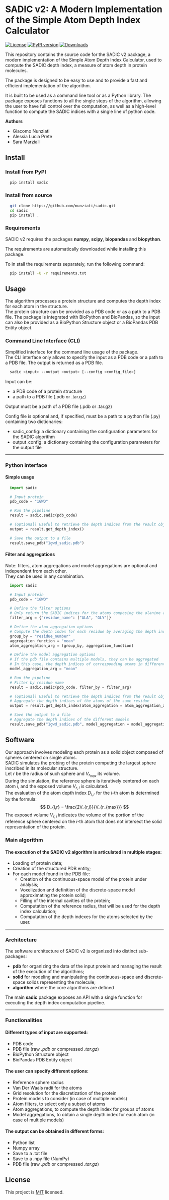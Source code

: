# SADIC v2: A Modern Implementation of the Simple Atom Depth Index Calculator

[![License](https://img.shields.io/badge/License-MIT-blue.svg)](https://opensource.org/licenses/MIT)
[![PyPI version](https://badge.fury.io/py/sadic.svg)](https://badge.fury.io/py/sadic)
[![Downloads](https://pepy.tech/badge/sadic)](https://pepy.tech/project/sadic)

This repository contains the source code for the SADIC v2 package, a modern implementation of the Simple Atom Depth Index Calculator, used to compute the SADIC depth index, a measure of atom depth in protein molecules.

The package is designed to be easy to use and to provide a fast and efficient implementation of the algorithm.

It is built to be used as a command line tool or as a Python library.
The package exposes functions to all the single steps of the algorithm, allowing the user to have full control over the computation, as well as a high-level function to compute the SADIC indices with a single line of python code.

**Authors**
- Giacomo Nunziati
- Alessia Lucia Prete
- Sara Marziali

<!-- ### Table of Contents
- **[Install](#install)**
  - **[Install from PyPI](#install-from-pypi)**
  - **[Install from source](#install-from-source)**
  - **[Requirements](#requirements)**
- **[Usage](#usage)**
  - **[Command Line Interface (CLI)](#command-line-interface-cli)**
  - **[Python interface](#python-interface)**
    - **[Simple usage](#simple-usage)**
    - **[Filter and aggregations](#filter-and-aggregations)**
- **[Software](#software)**
  - **[Main algorithm](#main-algorithm)**
  - **[Architecture](#architecture)**
  - **[Functionalities](#functionalities)**
<!-- - **[Citing](#citing)**
- **[License](#license)** -->

## Install
### Install from PyPI
```bash
  pip install sadic
```

### Install from source
```bash
  git clone https://github.com/nunziati/sadic.git
  cd sadic
  pip install .
```

### Requirements
SADIC v2 requires the packages **numpy**, **scipy**, **biopandas** and **biopython**.

The requirements are automatically downloaded while installing this package.

To in stall the requirements separately, run the following command:

```bash
  pip install -U -r requirements.txt
```

## Usage
The algorithm processes a protein structure and computes the depth index for each atom in the structure.  
The protein structure can be provided as a PDB code or as a path to a PDB file.
The package is integrated with BioPython and BioPandas, so the input can also be provided as a BioPython Structure object or a BioPandas PDB Entity object.

### Command Line Interface (CLI)
Simplified interface for the command line usage of the package.  
The CLI interface only allows to specify the input as a PDB code or a path to a PDB file. The output is returned as a PDB file.
```bash
  sadic <input> --output <output> [--config <config_file>]
```

Input can be:
- a PDB code of a protein structure
- a path to a PDB file (.pdb or .tar.gz)

Output must be a path of a PDB file (.pdb or .tar.gz)

Config file is optional and, if specified, must be a path to a python file (.py) containing two dictionaries:
- sadic_config: a dictionary containing the configuration parameters for the SADIC algorithm
- output_config: a dictionary containing the configuration parameters for the output file

---

### Python interface
#### Simple usage
```python
  import sadic

  # Input protein
  pdb_code = "1GWD" 

  # Run the pipeline
  result = sadic.sadic(pdb_code)

  # (optional) Useful to retrieve the depth indices from the result object
  output = result.get_depth_index()

  # Save the output to a file
  result.save_pdb("1gwd_sadic.pdb")
```

#### Filter and aggregations
Note: filters, atom aggregations and model aggregations are optional and independent from each other.<br>
They can be used in any combination.
```python
  import sadic

  # Input protein
  pdb_code = "1GWD" 

  # Define the filter options
  # Only return the SADIC indices for the atoms composing the alanine and glycine residues
  filter_arg = {"residue_name": ["ALA", "GLY"]}

  # Define the atom aggregation options
  # Compute the depth index for each residue by averaging the depth indices of the atoms composing it
  group_by = "residue_number"
  aggregation_function = "mean"
  atom_aggregation_arg = (group_by, aggregation_function)

  # Define the model aggregation options
  # If the pdb file contains multiple models, they can be aggregated
  # In this case, the depth indices of corresponding atoms in different models are averaged
  model_aggregation_arg = "mean"

  # Run the pipeline
  # Filter by residue name
  result = sadic.sadic(pdb_code, filter_by = filter_arg)

  # (optional) Useful to retrieve the depth indices from the result object
  # Aggregate the depth indices of the atoms of the same residue
  output = result.get_depth_index(atom_aggregation = atom_aggregation_arg)

  # Save the output to a file
  # Aggregate the depth indices of the different models
  result.save_pdb("1gwd_sadic.pdb", model_aggregation = model_aggregation_arg)
```

## Software
Our approach involves modeling each protein as a solid object composed of spheres centered on single atoms.  
SADIC simulates the probing of the protein computing the largest sphere inscribed in its molecular structure.  
Let $r$ be the radius of such sphere and $V_{r_{max}}$ its volume.  
During the simulation, the reference sphere is iteratively centered on each atom $i$, and the exposed volume $V_{r,i}$ is calculated.  
The evaluation of the atom depth index $D_{i,r}$ for the $i$-th atom is determined by the formula:
$$ D_{i,r} = \frac{2V_{r,i}}{V_{r_{max}}} $$
The exposed volume $V_{r,i}$ indicates the volume of the portion of the reference sphere centered on the $i$-th atom that does not intersect the solid representation of the protein.

### Main algorithm
#### The execution of the SADIC v2 algorithm is articulated in multiple stages:
- Loading of protein data;
- Creation of the structured PDB entity;
- For each model found in the PDB file:
  - Creation of the continuous-space model of the protein under analysis;
  - Voxelization and definition of the discrete-space model approximating the protein solid;
  - Filling of the internal cavities of the protein;
  - Computation of the reference radius, that will be used for the depth index calculation;
  - Computation of the depth indexes for the atoms selected by the user.

<!-- ![Main SADIC algorithm](path/to/image.png) -->

<!-- For a more comprehensive understanding of the implementation and analysis of the SADIC v2 algorithm's main pipeline, additional details are available in WAITING FOR CITATION, that presents a deeper exploration and analysis of the algorithm's execution stages. -->

---

### Architecture 
The software architecture of SADIC v2 is organized into distinct sub-packages:
- **pdb** for organizing the data of the input protein and managing the result of the execution of the algorithms;
- **solid** for modeling and manipulating the continuous-space and discrete-space solids representing the molecule;
- **algorithm** where the core algorithms are defined

The main **sadic** package exposes an API with a single function for executing the depth index computation pipeline.

<!-- ![SADIC v2 package architecture](path/to/image.png) -->

---

### Functionalities
#### Different types of input are supported:
- PDB code
- PDB file (raw *.pdb* or compressed *.tar.gz*)
- BioPython Structure object
- BioPandas PDB Entity object


#### The user can specify different options:
- Reference sphere radius
- Van Der Waals radii for the atoms
- Grid resolution for the discretization of the protein
- Protein models to consider (in case of multiple models)
- Atom filters, to select only a subset of atoms
- Atom aggregations, to compute the depth index for groups of atoms
- Model aggregations, to obtain a single depth index for each atom (in case of multiple models)

#### The output can be obtained in different forms:
- Python list
- Numpy array
- Save to a .txt file
- Save to a .npy file (NumPy)
- PDB file (raw *.pdb* or compressed *.tar.gz*)

<!-- ## Citing
**_Waiting for submission/preprint/pubblication_** -->

## License
This project is [MIT](https://choosealicense.com/licenses/mit/) licensed.